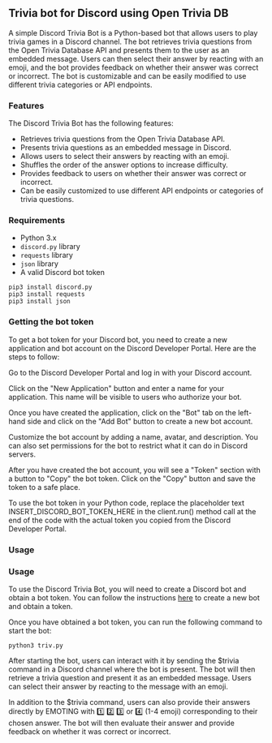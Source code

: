 ## Trivia bot for Discord using Open Trivia DB 

A simple Discord Trivia Bot is a Python-based bot that allows users to play trivia games in a Discord channel. The bot retrieves trivia questions from the Open Trivia Database API and presents them to the user as an embedded message. Users can then select their answer by reacting with an emoji, and the bot provides feedback on whether their answer was correct or incorrect. The bot is customizable and can be easily modified to use different trivia categories or API endpoints.

### Features

The Discord Trivia Bot has the following features:

- Retrieves trivia questions from the Open Trivia Database API.
- Presents trivia questions as an embedded message in Discord.
- Allows users to select their answers by reacting with an emoji.
- Shuffles the order of the answer options to increase difficulty.
- Provides feedback to users on whether their answer was correct or incorrect.
- Can be easily customized to use different API endpoints or categories of trivia questions.


### Requirements

- Python 3.x
- `discord.py` library
- `requests` library
- `json` library
- A valid Discord bot token

```
pip3 install discord.py
pip3 install requests
pip3 install json
```

### Getting the bot token
To get a bot token for your Discord bot, you need to create a new application and bot account on the Discord Developer Portal. Here are the steps to follow:

Go to the Discord Developer Portal and log in with your Discord account.

Click on the "New Application" button and enter a name for your application. This name will be visible to users who authorize your bot.

Once you have created the application, click on the "Bot" tab on the left-hand side and click on the "Add Bot" button to create a new bot account.

Customize the bot account by adding a name, avatar, and description. You can also set permissions for the bot to restrict what it can do in Discord servers.

After you have created the bot account, you will see a "Token" section with a button to "Copy" the bot token. Click on the "Copy" button and save the token to a safe place.

To use the bot token in your Python code, replace the placeholder text INSERT_DISCORD_BOT_TOKEN_HERE in the client.run() method call at the end of the code with the actual token you copied from the Discord Developer Portal.

### Usage

### Usage

To use the Discord Trivia Bot, you will need to create a Discord bot and obtain a bot token. You can follow the instructions [here](https://discord.com/developers/docs/topics/oauth2#bots) to create a new bot and obtain a token.

Once you have obtained a bot token, you can run the following command to start the bot:
```
python3 triv.py
```
After starting the bot, users can interact with it by sending the $trivia command in a Discord channel where the bot is present. The bot will then retrieve a trivia question and present it as an embedded message. Users can select their answer by reacting to the message with an emoji.

In addition to the $trivia command, users can also provide their answers directly by EMOTING with :one: :two: :three: or :four: (1-4 emoji) corresponding to their chosen answer. The bot will then evaluate their answer and provide feedback on whether it was correct or incorrect.
